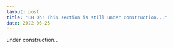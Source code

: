 ```yaml
---
layout: post
title: "uH Oh! This section is still under construction..."
date: 2022-06-25
---
```


under construction...
